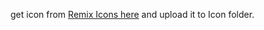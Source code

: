 get icon from <a href="https://github.com/Remix-Design/RemixIcon">Remix Icons here</a>
 and upload it to Icon folder.

